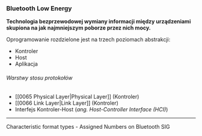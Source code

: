 ### Bluetooth Low Energy
**Technologia bezprzewodowej wymiany informacji między urządzeniami skupiona na jak najmniejszym poborze przez nich mocy.**

Oprogramowanie rozdzielone jest na trzech poziomach abstrakcji:
- Kontroler
- Host
- Aplikacja

###### Warstwy stosu protokołów
- [[0065 Physical Layer|Physical Layer]] (Kontroler)
- [[0066 Link Layer|Link Layer]] (Kontroler)
- Interfejs Kontroler-Host (*ang. Host-Controller Interface (HCI)*)

---

Characteristic format types - Assigned Numbers on Bluetooth SIG